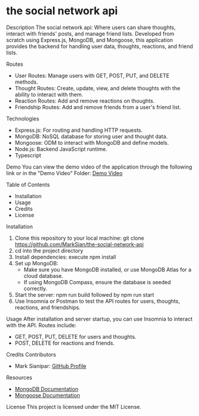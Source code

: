 # the social network api

Description
The social network api: Where users can share thoughts, interact with friends' posts, and manage friend lists. Developed from scratch using Express.js, MongoDB, and Mongoose, this application provides the backend for handling user data, thoughts, reactions, and friend lists.


Routes
- User Routes: Manage users with GET, POST, PUT, and DELETE methods.
- Thought Routes: Create, update, view, and delete thoughts with the ability to interact with them.
- Reaction Routes: Add and remove reactions on thoughts.
- Friendship Routes: Add and remove friends from a user's friend list.

Technologies 
- Express.js: For routing and handling HTTP requests.
- MongoDB: NoSQL database for storing user and thought data.
- Mongoose: ODM to interact with MongoDB and define models.
- Node.js: Backend JavaScript runtime.
- Typescript

Demo
You can view the demo video of the application through the following link or in the "Demo Video" Folder:
[Demo Video](https://drive.google.com/file/d/1WV45TwIYChF0vJLy7Vnwmqh5gdfPzgY9/view?usp=sharing)

Table of Contents
- Installation
- Usage
- Credits
- License

Installation
1. Clone this repository to your local machine:
    git clone https://github.com/MarkSian/the-social-network-api
2. cd into the project directory
3. Install dependencies:
    execute npm install
4. Set up MongoDB:
    - Make sure you have MongoDB installed, or use MongoDB Atlas for a cloud database.
    - If using MongoDB Compass, ensure the database is seeded correctly.
5. Start the server:
    npm run build followed by npm run start
6. Use Insomnia or Postman to test the API routes for users, thoughts, reactions, and friendships.

Usage
After installation and server startup, you can use Insomnia to interact with the API. Routes include:
- GET, POST, PUT, DELETE for users and thoughts.
- POST, DELETE for reactions and friends.

Credits
Contributors
- Mark Sianipar: [GitHub Profile](https://github.com/MarkSian)

Resources
- [MongoDB Documentation](https://www.mongodb.com/docs/v5.0/reference/method/cursor.toArray/)
- [Mongoose Documentation](https://mongoosejs.com/)

License
This project is licensed under the MIT License.
